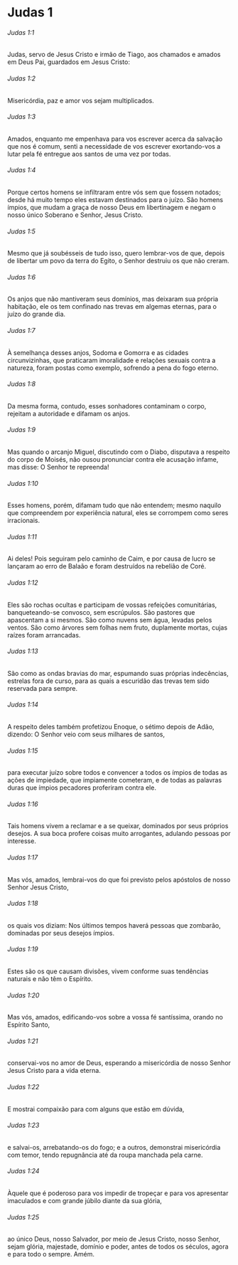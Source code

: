 # Judas 1

###### Judas 1:1

Judas, servo de Jesus Cristo e irmão de Tiago, aos chamados e amados em Deus Pai, guardados em Jesus Cristo:

###### Judas 1:2

Misericórdia, paz e amor vos sejam multiplicados.

###### Judas 1:3

Amados, enquanto me empenhava para vos escrever acerca da salvação que nos é comum, senti a necessidade de vos escrever exortando-vos a lutar pela fé entregue aos santos de uma vez por todas.

###### Judas 1:4

Porque certos homens se infiltraram entre vós sem que fossem notados; desde há muito tempo eles estavam destinados para o juízo. São homens ímpios, que mudam a graça de nosso Deus em libertinagem e negam o nosso único Soberano e Senhor, Jesus Cristo.

###### Judas 1:5

Mesmo que já soubésseis de tudo isso, quero lembrar-vos de que, depois de libertar um povo da terra do Egito, o Senhor destruiu os que não creram.

###### Judas 1:6

Os anjos que não mantiveram seus domínios, mas deixaram sua própria habitação, ele os tem confinado nas trevas em algemas eternas, para o juízo do grande dia.

###### Judas 1:7

À semelhança desses anjos, Sodoma e Gomorra e as cidades circunvizinhas, que praticaram imoralidade e relações sexuais contra a natureza, foram postas como exemplo, sofrendo a pena do fogo eterno.

###### Judas 1:8

Da mesma forma, contudo, esses sonhadores contaminam o corpo, rejeitam a autoridade e difamam os anjos.

###### Judas 1:9

Mas quando o arcanjo Miguel, discutindo com o Diabo, disputava a respeito do corpo de Moisés, não ousou pronunciar contra ele acusação infame, mas disse: O Senhor te repreenda!

###### Judas 1:10

Esses homens, porém, difamam tudo que não entendem; mesmo naquilo que compreendem por experiência natural, eles se corrompem como seres irracionais.

###### Judas 1:11

Ai deles! Pois seguiram pelo caminho de Caim, e por causa de lucro se lançaram ao erro de Balaão e foram destruídos na rebelião de Coré.

###### Judas 1:12

Eles são rochas ocultas e participam de vossas refeições comunitárias, banqueteando-se convosco, sem escrúpulos. São pastores que apascentam a si mesmos. São como nuvens sem água, levadas pelos ventos. São como árvores sem folhas nem fruto, duplamente mortas, cujas raízes foram arrancadas.

###### Judas 1:13

São como as ondas bravias do mar, espumando suas próprias indecências, estrelas fora de curso, para as quais a escuridão das trevas tem sido reservada para sempre.

###### Judas 1:14

A respeito deles também profetizou Enoque, o sétimo depois de Adão, dizendo: O Senhor veio com seus milhares de santos,

###### Judas 1:15

para executar juízo sobre todos e convencer a todos os ímpios de todas as ações de impiedade, que impiamente cometeram, e de todas as palavras duras que ímpios pecadores proferiram contra ele.

###### Judas 1:16

Tais homens vivem a reclamar e a se queixar, dominados por seus próprios desejos. A sua boca profere coisas muito arrogantes, adulando pessoas por interesse.

###### Judas 1:17

Mas vós, amados, lembrai-vos do que foi previsto pelos apóstolos de nosso Senhor Jesus Cristo,

###### Judas 1:18

os quais vos diziam: Nos últimos tempos haverá pessoas que zombarão, dominadas por seus desejos ímpios.

###### Judas 1:19

Estes são os que causam divisões, vivem conforme suas tendências naturais e não têm o Espírito.

###### Judas 1:20

Mas vós, amados, edificando-vos sobre a vossa fé santíssima, orando no Espírito Santo,

###### Judas 1:21

conservai-vos no amor de Deus, esperando a misericórdia de nosso Senhor Jesus Cristo para a vida eterna.

###### Judas 1:22

E mostrai compaixão para com alguns que estão em dúvida,

###### Judas 1:23

e salvai-os, arrebatando-os do fogo; e a outros, demonstrai misericórdia com temor, tendo repugnância até da roupa manchada pela carne.

###### Judas 1:24

Àquele que é poderoso para vos impedir de tropeçar e para vos apresentar imaculados e com grande júbilo diante da sua glória,

###### Judas 1:25

ao único Deus, nosso Salvador, por meio de Jesus Cristo, nosso Senhor, sejam glória, majestade, domínio e poder, antes de todos os séculos, agora e para todo o sempre. Amém.

